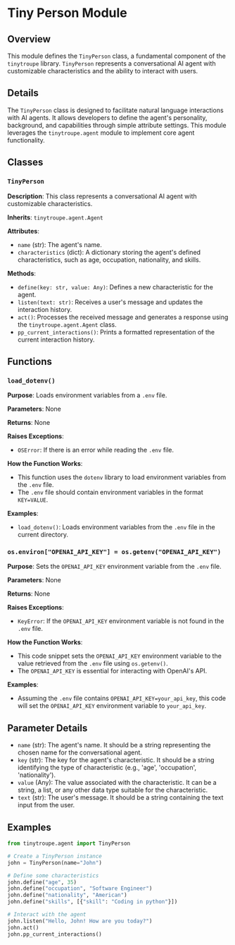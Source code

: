 # Tiny Person Module

## Overview

This module defines the `TinyPerson` class, a fundamental component of the `tinytroupe` library. `TinyPerson` represents a conversational AI agent with customizable characteristics and the ability to interact with users.

## Details

The `TinyPerson` class is designed to facilitate natural language interactions with AI agents. It allows developers to define the agent's personality, background, and capabilities through simple attribute settings. This module leverages the `tinytroupe.agent` module to implement core agent functionality. 

## Classes

### `TinyPerson`

**Description**:  This class represents a conversational AI agent with customizable characteristics.

**Inherits**:  `tinytroupe.agent.Agent`

**Attributes**:

- `name` (str): The agent's name.
- `characteristics` (dict): A dictionary storing the agent's defined characteristics, such as age, occupation, nationality, and skills.

**Methods**:

- `define(key: str, value: Any)`: Defines a new characteristic for the agent.
- `listen(text: str)`: Receives a user's message and updates the interaction history.
- `act()`: Processes the received message and generates a response using the `tinytroupe.agent.Agent` class.
- `pp_current_interactions()`: Prints a formatted representation of the current interaction history.

## Functions

### `load_dotenv()`

**Purpose**:  Loads environment variables from a `.env` file.

**Parameters**: None

**Returns**: None

**Raises Exceptions**:

- `OSError`: If there is an error while reading the `.env` file.

**How the Function Works**:

- This function uses the `dotenv` library to load environment variables from the `.env` file.
- The `.env` file should contain environment variables in the format `KEY=VALUE`.

**Examples**:

- `load_dotenv()`: Loads environment variables from the `.env` file in the current directory.

### `os.environ["OPENAI_API_KEY"] = os.getenv("OPENAI_API_KEY")`

**Purpose**:  Sets the `OPENAI_API_KEY` environment variable from the `.env` file.

**Parameters**: None

**Returns**: None

**Raises Exceptions**:

- `KeyError`: If the `OPENAI_API_KEY` environment variable is not found in the `.env` file.

**How the Function Works**:

- This code snippet sets the `OPENAI_API_KEY` environment variable to the value retrieved from the `.env` file using `os.getenv()`.
- The `OPENAI_API_KEY` is essential for interacting with OpenAI's API.

**Examples**:

- Assuming the `.env` file contains `OPENAI_API_KEY=your_api_key`, this code will set the `OPENAI_API_KEY` environment variable to `your_api_key`.

## Parameter Details

- `name` (str): The agent's name. It should be a string representing the chosen name for the conversational agent.
- `key` (str): The key for the agent's characteristic. It should be a string identifying the type of characteristic (e.g., 'age', 'occupation', 'nationality').
- `value` (Any): The value associated with the characteristic. It can be a string, a list, or any other data type suitable for the characteristic.
- `text` (str): The user's message. It should be a string containing the text input from the user.

## Examples

```python
from tinytroupe.agent import TinyPerson

# Create a TinyPerson instance
john = TinyPerson(name="John")

# Define some characteristics
john.define("age", 35)
john.define("occupation", "Software Engineer")
john.define("nationality", "American")
john.define("skills", [{"skill": "Coding in python"}])

# Interact with the agent
john.listen("Hello, John! How are you today?")
john.act()
john.pp_current_interactions()
```
```python
```
```python
```
```python
```
```python
```
```python